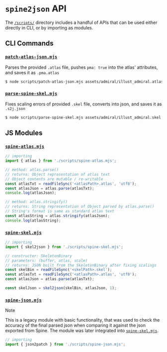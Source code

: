 # `spine2json` API
The [`/scripts/`](/scripts/) directory includes a handful of APIs that can be used either directly in CLI, or by importing as modules.

## CLI Commands
### [`patch-atlas-json.mjs`](/scripts/patch-atlas-json.mjs)
Parses the provided `.atlas` file, pushes `pma: true` into the atlas' attributes, and saves it as `.pma.atlas`
```bash
$ node scripts/patch-atlas-json.mjs assets/admiral/illust_admiral.atlas
```

### [`parse-spine-skel.mjs`](/scripts/parse-spine-skel.mjs)
Fixes scaling errors of provided `.skel` file, converts into json, and saves it as `.s2j.json`
```bash
$ node scripts/parse-spine-skel.mjs assets/admiral/illust_admiral.skel
```

## JS Modules
### [`spine-atlas.mjs`](./spine-atlas.mjs)
```js
// importing
import { atlas } from './scripts/spine-atlas.mjs';
```

```js
// method: atlas.parse()
// returns: Object representation of atlas text
// Object contents are mutable / re-writable
const atlasTxt = readFileSync('<atlasPath>.atlas', 'utf8');
const atlasJson = atlas.parse(atlasTxt);
console.log(atlasJson);
```

```js
// method: atlas.stringify()
// returns: String representation of Object parsed by atlas.parse()
// String's format is same as standard atlas text
const atlasString = atlas.stringify(atlasJson);
console.log(atlasString);
```

### [`spine-skel.mjs`](./spine-skel.mjs)
```js
// importing
import { skel2json } from './scripts/spine-skel.mjs';
```

```js
// constructor: SkeletonBinary
// parameters: (buffer, atlas, scale)
// returns: JSON built from the SkeletonBinary after fixing scalings
const skelBin = readFileSync('<skelPath>.skel');
const atlasTxt = readFileSync('<atlasPath>.atlas', 'utf8');
const atlasJson = atlas.parse(atlasTxt);

const skelJson = skel2json(skelBin, atlasJson, 1);
```

### [`spine-json.mjs`](./spine-json.mjs)
> [!NOTE]
> This is a legacy module with basic functionality, that was used to check the accuracy of the final parsed json when comparing it against the json exported from Spine. The module was later integrated into [`spine-skel.mjs`](#spine-skelmjs).

```js
// importing
import { json2patch } from './scripts/spine-json.mjs';
```
